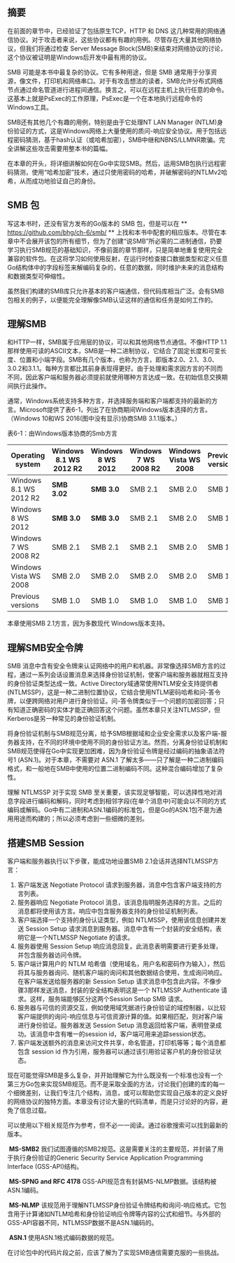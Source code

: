 ## 摘要

在前面的章节中，已经验证了包括原生TCP，HTTP 和 DNS 这几种常用的网络通信协议。对于攻击者来说，这些协议都有有趣的用例。尽管存在大量其他网络协议，但我们将通过检查 Server Message Block(SMB)来结束对网络协议的讨论，这个协议被证明是Windows后开发中最有用的协议。

SMB 可能是本书中最复杂的协议。它有多种用途，但是 SMB 通常用于分享资源，像文件，打印机和网络串口。对于有攻击想法的读者，SMB允许分布式网络节点通过命名管道进行进程间通信。换言之，可以在远程主机上执行任意的命令。这基本上就是PsExec的工作原理，PsExec是一个在本地执行远程命令的Windows工具。

SMB还有其他几个有趣的用例，特别是由于它处理NT LAN Manager (NTLM)身份验证的方式，这是Windows网络上大量使用的质问-响应安全协议。用于包括远程密码猜测，基于hash认证（或哈希加密），SMB中继和NBNS/LLMNR欺骗。完全讲解这些攻击需要用整本书的篇幅。

在本章的开头，将详细讲解如何在Go中实现SMB。然后，运用SMB包执行远程密码猜测，使用“哈希加密”技术，通过只使用密码的哈希，并破解密码的NTLMv2哈希，从而成功地验证自己的身份。

## SMB 包

写这本书时，还没有官方发布的Go版本的 SMB 包，但是可以在 ** https://github.com/bhg/ch-6/smb/ ** 上找和本书中配套的相应版本。尽管在本章中不会展开该包的所有细节，但为了创建“说SMB”所必需的二进制通信，扔要学习执行SMB规范的基础知识，不像前面的章节那样，只是简单地重复使用完全兼容的软件包。在这将学习如何使用反射，在运行时检查接口数据类型和定义任意Go结构体中的字段标签来解编码复杂的，任意的数据，同时维护未来的消息结构和数据类型可伸缩性。

虽然我们构建的SMB库只允许基本的客户端通信，但代码库相当广泛。会有SMB包相关的例子，以便能完全理解像SMB认证这样的通信和任务是如何工作的。

## 理解SMB

和HTTP一样，SMB属于应用层的协议，可以和其他网络节点通信。不像HTTP 1.1那样使用可读的ASCII文本，SMB是一种二进制协议，它结合了固定长度和可变长度、位置和小端字段。SMB有几个版本，也称为方言，即版本2.0、2.1、3.0、3.0.2和3.1.1。每种方言都比其前身表现得更好。由于处理和需求因方言的不同而不同，因此客户端和服务器必须提前就使用哪种方言达成一致。在初始信息交换期间执行此操作。

通常，Windows系统支持多种方言，并选择服务端和客户端都支持的最新的方言。Microsoft提供了表6-1，列出了在协商期间Windows版本选择的方言。（Windows 10和WS 2016(图中没有显示)协商SMB 3.1.1版本。）

表6-1：由Windows版本协商的Smb方言

| Operating system       | Windows 8.1 WS 2012 R2 | Windows 8 WS 2012 | Windows 7 WS 2008 R2 | Windows Vista WS 2008 | Previous versions |
| ---------------------- | ---------------------- | ----------------- | -------------------- | --------------------- | ----------------- |
| Windows 8.1 WS 2012 R2 | **SMB 3.02**           | **SMB 3.0**       | SMB 2.1              | SMB 2.0               | SMB 1.0           |
| Windows 8 WS 2012      | **SMB 3.0**            | **SMB 3.0**       | SMB 2.1              | SMB 2.0               | SMB 1.0           |
| Windows 7 WS 2008 R2   | SMB 2.1                | SMB 2.1           | SMB 2.1              | SMB 2.0               | SMB 1.0           |
| Windows Vista WS 2008  | SMB 2.0                | SMB 2.0           | SMB 2.0              | SMB 2.0               | SMB 1.0           |
| Previous versions      | SMB 1.0                | SMB 1.0           | SMB 1.0              | SMB 1.0               | SMB 1.0           |

本章使用SMB 2.1方言，因为多数现代 Windows版本支持。

## 理解SMB安全令牌

SMB 消息中含有安全令牌来认证网络中的用户和机器。非常像选择SMB方言的过程，通过一系列会话设置消息来选择身份验证机制，使客户端和服务器就相互支持的身份验证类型达成一致。Active Directory域通常使用NTLM安全支持提供者(NTLMSSP)，这是一种二进制位置协议，它结合使用NTLM密码哈希和问-答令牌，以便跨网络对用户进行身份验证。问-答令牌类似于一个问题的加密回答；只有知道正确密码的实体才能正确回答这个问题。虽然本章只关注NTLMSSP，但Kerberos是另一种常见的身份验证机制。

将身份验证机制与SMB规范分离，给予SMB根据域和企业安全需求以及客户端-服务器支持，在不同的环境中使用不同的身份验证方法。然而，分离身份验证机制和SMB规范使得在Go中实现更加困难，因为身份验证令牌是经过编码的抽象语法符号1 (ASN.1)。对于本章，不需要对 ASN.1 了解太多——只了解是一种二进制编码格式，和一般地在SMB中使用的位置二进制编码不同。这种混合编码增加了复杂性。

理解 NTLMSSP 对于实现 SMB 至关重要，该实现足够智能，可以选择性地对消息字段进行编码和解码，同时考虑到相邻字段(在单个消息中)可能会以不同的方式编码或解码。Go中有二进制和ASN.1编码的标准包，但是Go的ASN.1包不是为通用用途而构建的；所以必须考虑到一些细微的差别。

## 搭建SMB Session

客户端和服务器执行以下步骤，能成功地设置SMB 2.1会话并选择NTLMSSP方言：

1. 客户端发送 Negotiate Protocol 请求到服务器，消息中包含客户端支持的方言列表。
2. 服务器响应 Negotiate Protocol 消息，该消息指明服务选择的方言。之后的消息都将使用该方言。响应中包含服务器支持的身份验证机制列表。
3. 客户端选择一个支持的身份认证类型，例如 NTLMSSP，使用该信息创建并发送 Session Setup 请求消息到服务器。消息中含有一个封装的安全结构，表明它是一个NTLMSSP Negotiate 的请求。
4. 服务器使用 Session Setup 响应消息回复。此消息表明需要进行更多处理，并包含服务器访问令牌。
5. 客户端计算用户的 NTLM 哈希值（使用域名，用户名和密码作为输入），然后将其与服务器询问、随机客户端的询问和其他数据结合使用，生成询问响应。在客户端发送给服务器的新 Session Setup 请求消息中包含此内容。不像步骤3那样发送消息，封装的安全结构表明这是一个 NTLMSSP Authenticate 请求。这样，服务端能够区分这两个Session Setup SMB 请求。
6. 服务器与可信的资源交互，例如使用域凭据进行身份验证的域控制器，以比较客户端提供的询问-响应信息与可信资源计算的值。如果相匹配，则对客户端进行身份验证。服务器发送 Session Setup 消息返回给客户端，表明登录成功。该消息中含有唯一的session id，客户端可用来追踪session状态。
7. 客户端发送额外的消息来访问文件共享，命名管道，打印机等等；每个消息都包含 session id 作为引用，服务器可以通过该引用验证客户机的身份验证状态。

现在可能觉得SMB是多么复杂，并开始理解它为什么既没有一个标准也没有一个第三方Go包来实现SMB规范。而不是采取全面的方法，讨论我们创建的库的每一个细微差别，让我们专注几个结构，消息，或可以帮助您实现自己版本的定义良好的网络协议的独特方面。本章没有讨论大量的代码清单，而是只讨论好的内容，避免了信息过载。

可以使用以下相关规范作为参考，但不必一一阅读。通过谷歌搜索可以找到最新的版本。

​	**MS-SMB2** 我们试图遵循的SMB2规范。这是需要关注的主要规范，并封装了用于执行身份验证的Generic Security Service Application Programming Interface (GSS-API)结构。

​	**MS-SPNG and RFC 4178** GSS-API规范含有封装MS-NLMP数据。该结构被ASN.1编码。

​	**MS-NLMP** 该规范用于理解NTLMSSP身份验证令牌结构和询问-响应格式。它包含用于计算诸如NTLM哈希和身份验证响应令牌等内容的公式和细节。与外部的GSS-API容器不同，NTLMSSP数据不是ASN.1编码的。

​	**ASN.1** 使用ASN.1格式编码数据的规范。

在讨论包中的代码片段之前，应该了解为了实现SMB通信需要克服的一些挑战。


